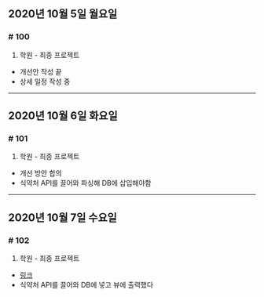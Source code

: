 ## 2020년 10월 5일 월요일
### # 100
1. 학원 - 최종 프로젝트
- 개선안 작성 끝
- 상세 일정 작성 중
---
## 2020년 10월 6일 화요일
### # 101
1. 학원 - 최종 프로젝트
- 개선 방안 합의
- 식약처 API를 끌어와 파싱해 DB에 삽입해야함
---
## 2020년 10월 7일 수요일
### # 102
1. 학원 - 최종 프로젝트
- [링크](https://bitbucket.org/procyon0/ex/commits/23ec3c4c74167170bc85ffa423a7cbd20979ffad)
- 식약처 API를 끌어와 DB에 넣고 뷰에 출력했다
